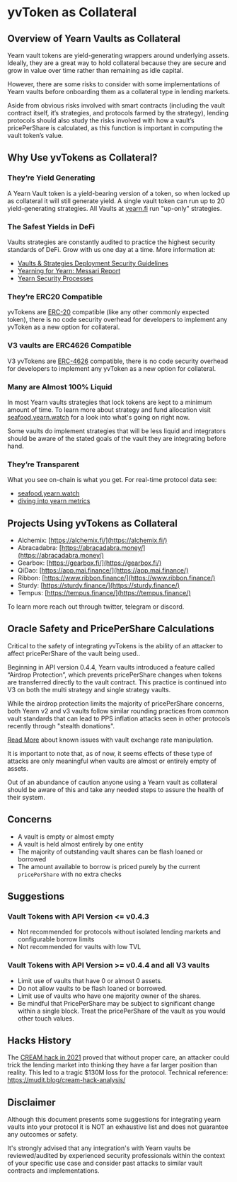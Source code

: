 # yvToken as Collateral

## Overview of Yearn Vaults as Collateral

Yearn vault tokens are yield-generating wrappers around underlying assets.
Ideally, they are a great way to hold collateral because they are secure and grow in value over time rather than remaining as idle capital.

However, there are some risks to consider with some implementations of Yearn vaults before onboarding them as a collateral type in lending markets.

Aside from obvious risks involved with smart contracts (including the vault contract itself, it’s strategies, and protocols farmed by the strategy), lending protocols should also study the risks involved with how a vault’s pricePerShare is calculated, as this function is important in computing the vault token’s value.

## Why Use yvTokens as Collateral?

### They’re Yield Generating

A Yearn Vault token is a yield-bearing version of a token, so when locked up as collateral it will still generate yield. A single vault token can run up to 20 yield-generating strategies. All Vaults at [yearn.fi](https://yearn.fi/#/vaults) run "up-only" strategies.

### The Safest Yields in DeFi

Vaults strategies are constantly audited to practice the highest security standards of DeFi. Grow with us one day at a time. More information at:

* [Vaults & Strategies Deployment Security Guidelines](https://docs.yearn.fi/developers/v2/DEPLOYMENT)
* [Yearning for Yearn: Messari Report](https://messari.io/article/yearning-for-yearn)
* [Yearn Security Processes](https://github.com/yearn/yearn-security/blob/master/SECURITY.md)

### They’re ERC20 Compatible

yvTokens are [ERC-20](https://ethereum.org/en/developers/docs/standards/tokens/erc-20/) compatible (like any other commonly expected token), there is no code security overhead for developers to implement any yvToken as a new option for collateral.

### V3 vaults are ERC4626 Compatible

V3 yvTokens are [ERC-4626](https://eips.ethereum.org/EIPS/eip-4626) compatible, there is no code security overhead for developers to implement any yvToken as a new option for collateral.

### Many are Almost 100% Liquid

In most Yearn vaults strategies that lock tokens are kept to a minimum amount of time. To learn more about strategy and fund allocation visit [seafood.yearn.watch](https://seafood.yearn.watch/) for a look into what's going on right now.

Some vaults do implement strategies that will be less liquid and integrators should be aware of the stated goals of the vault they are integrating before hand.

### They’re Transparent

What you see on-chain is what you get. For real-time protocol data see:

* [seafood.yearn.watch](https://seafood.yearn.watch/)
* [diving into yearn metrics](https://medium.com/iearn/diving-into-yearn-metrics-8c3fb0520927)

## Projects Using yvTokens as Collateral

* Alchemix: [https://alchemix.fi/](https://alchemix.fi/)
* Abracadabra: [https://abracadabra.money/](https://abracadabra.money/)
* Gearbox: [https://gearbox.fi/](https://gearbox.fi/)
* QiDao: [https://app.mai.finance/](https://app.mai.finance/)
* Ribbon: [https://www.ribbon.finance/](https://www.ribbon.finance/)
* Sturdy: [https://sturdy.finance/](https://sturdy.finance/)
* Tempus: [https://tempus.finance/](https://tempus.finance/)

To learn more reach out through twitter, telegram or discord.

## Oracle Safety and PricePerShare Calculations

Critical to the safety of integrating yvTokens is the ability of an attacker to affect pricePerShare of the vault being used..

Beginning in API version 0.4.4, Yearn vaults introduced a feature called “Airdrop Protection”, which prevents pricePerShare changes when tokens are transferred directly to the vault contract. This practice is continued into V3 on both the multi strategy and single strategy vaults.

While the airdrop protection limits the majority of pricePerShare concerns, both Yearn v2 and v3 vaults follow similar rounding practices from common vault standards that can lead to PPS inflation attacks seen in other protocols recently through "stealth donations".

[Read More](https://www.euler.finance/blog/exchange-rate-manipulation-in-erc4626-vaults) about known issues with vault exchange rate manipulation.

It is important to note that, as of now, it seems effects of these type of attacks are only meaningful when vaults are almost or entirely empty of assets.

Out of an abundance of caution anyone using a Yearn vault as collateral should be aware of this and take any needed steps to assure the health of their system.

## Concerns

* A vault is empty or almost empty
* A vault is held almost entirely by one entity
* The majority of outstanding vault shares can be flash loaned or borrowed
* The amount available to borrow is priced purely by the current `pricePerShare` with no extra checks

## Suggestions

### Vault Tokens with API Version \<= v0.4.3

* Not recommended for protocols without isolated lending markets and configurable borrow limits
* Not recommended for vaults with low TVL

### Vault Tokens with API Version >= v0.4.4 and all V3 vaults

* Limit use of vaults that have 0 or almost 0 assets.
* Do not allow vaults to be flash loaned or borrowed.
* Limit use of vaults who have one majority owner of the shares.
* Be mindful that PricePerShare may be subject to significant change within a single block. Treat the pricePerShare of the vault as you would other touch values.

## Hacks History

The [CREAM hack in 2021](https://github.com/yearn/yearn-security/blob/master/disclosures/2021-10-27.md) proved that without proper care, an attacker could trick the lending market into thinking they have a far larger position than reality. This led to a tragic $130M loss for the protocol. Technical reference: https://mudit.blog/cream-hack-analysis/

## Disclaimer

Although this document presents some suggestions for integrating yearn vaults into your protocol it is NOT an exhaustive list and does not guarantee any outcomes or safety.

It's strongly advised that any integration's with Yearn vaults be reviewed/audited by experienced security professionals within the context of your specific use case and consider past attacks to similar vault contracts and implementations.
